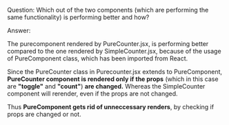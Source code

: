 Question: Which out of the two components (which are performing the same functionality) is performing better and how?


Answer:

The purecomponent rendered by PureCounter.jsx, is performing better compared to the one rendered by SimpleCounter.jsx, because of the usage of PureComponent class, which has been imported from React.

Since the PureCounter class in Purecounter.jsx extends to PureComponent, **PureCounter component is rendered only if the props** (which in this case are **"toggle"** and **"count"**) **are changed.**
Whereas the SimpleCounter component will rerender, even if the props are not changed.

Thus **PureComponent gets rid of unneccessary renders**, by checking if props are changed or not.
